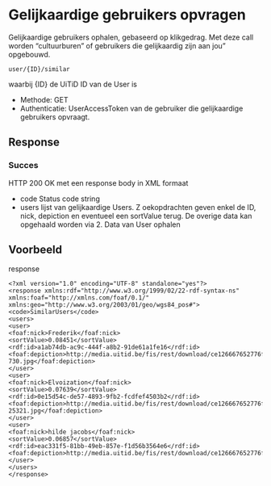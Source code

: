 ---
---

# Gelijkaardige gebruikers opvragen

Gelijkaardige gebruikers ophalen, gebaseerd op klikgedrag.
Met deze call worden “cultuurburen” of gebruikers die gelijkaardig zijn aan jou” opgebouwd.

	user/{ID}/similar

waarbij {ID} de UiTiD ID van de User is

* Methode: GET
* Authenticatie: UserAccessToken van de gebruiker die gelijkaardige gebruikers opvraagt.

## Response

### Succes

HTTP 200 OK met een response body in XML formaat

* code	Status code string
* users	lijst van gelijkaardige Users.
Z
oekopdrachten geven enkel de ID, nick, depiction en eventueel een sortValue terug. De overige data kan opgehaald worden via 2. Data van User ophalen

## Voorbeeld

response

	<?xml version="1.0" encoding="UTF-8" standalone="yes"?>
	<response xmlns:rdf="http://www.w3.org/1999/02/22-rdf-syntax-ns" xmlns:foaf="http://xmlns.com/foaf/0.1/" xmlns:geo="http://www.w3.org/2003/01/geo/wgs84_pos#">
	<code>SimilarUsers</code>
	<users>
	<user>
	<foaf:nick>Frederik</foaf:nick>
	<sortValue>0.08451</sortValue>
	<rdf:id>a1ab74db-ac9c-444f-a8b2-91de61a1fe16</rdf:id>            <foaf:depiction>http://media.uitid.be/fis/rest/download/ce126667652776f0e9e55160f12f5478/uiv/picture-730.jpg</foaf:depiction>
	</user>
	<user>
	<foaf:nick>Elvoization</foaf:nick>
	<sortValue>0.07639</sortValue>
	<rdf:id>0e15d54c-de57-4893-9fb2-fcdfef4503b2</rdf:id>
	<foaf:depiction>http://media.uitid.be/fis/rest/download/ce126667652776f0e9e55160f12f5478/uiv/picture-25321.jpg</foaf:depiction>
	</user>
	<user>
	<foaf:nick>hilde jacobs</foaf:nick>
	<sortValue>0.06857</sortValue>
	<rdf:id>eac331f5-81bb-49eb-857e-f1d56b3564e6</rdf:id>
	<foaf:depiction>http://media.uitid.be/fis/rest/download/ce126667652776f0e9e55160f12f5478/uiv/default.png</foaf:depiction>
	</user>
	</users>
	</response>
